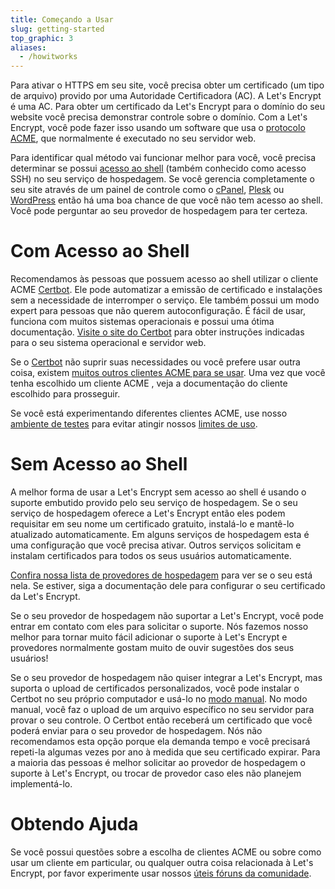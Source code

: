 ```yaml
---
title: Começando a Usar
slug: getting-started
top_graphic: 3
aliases:
  - /howitworks
---
```


Para ativar o HTTPS em seu site, você precisa obter um certificado (um tipo de arquivo) provido por uma Autoridade Certificadora (AC). A Let's Encrypt é uma AC. Para obter um certificado da Let's Encrypt para o domínio do seu website você precisa demonstrar controle sobre o domínio. Com a Let's Encrypt, você pode fazer isso usando um software que usa o [protocolo ACME](https://ietf-wg-acme.github.io/acme/), que normalmente é executado no seu servidor web.

Para identificar qual método vai funcionar melhor para você, você precisa determinar se possui [acesso ao shell](https://en.wikipedia.org/wiki/Shell_account) (também conhecido como acesso SSH) no seu serviço de hospedagem. Se você gerencia completamente o seu site através de um painel de controle como o [cPanel](https://cpanel.com/), [Plesk](https://www.plesk.com/) ou [WordPress](https://wordpress.org/) então há uma boa chance de que você não tem acesso ao shell. Você pode perguntar ao seu provedor de hospedagem para ter certeza.

# Com Acesso ao Shell

Recomendamos às pessoas que possuem acesso ao shell utilizar o cliente ACME [Certbot](https://certbot.eff.org/ "Certbot"). Ele pode automatizar a emissão de certificado e instalações sem a necessidade de interromper o serviço. Ele também possui um modo expert para pessoas que não querem autoconfiguração. É fácil de usar, funciona com muitos sistemas operacionais e possui uma ótima documentação. [Visite o site do Certbot](https://certbot.eff.org/ "Certbot") para obter instruções indicadas para o seu sistema operacional e servidor web.

Se o [Certbot](https://certbot.eff.org/ "Certbot") não suprir suas necessidades ou você prefere usar outra coisa, existem [muitos outros clientes ACME para se usar](/docs/client-options/). Uma vez que você tenha escolhido um cliente ACME , veja a documentação do cliente escolhido para prosseguir.

Se você está experimentando diferentes clientes ACME, use nosso [ambiente de testes](/docs/staging-environment/) para evitar atingir nossos [limites de uso](/docs/rate-limits/).

# Sem Acesso ao Shell

A melhor forma de usar a Let's Encrypt sem acesso ao shell é usando o suporte embutido provido pelo seu serviço de hospedagem. Se o seu serviço de hospedagem oferece a Let's Encrypt então eles podem requisitar em seu nome um certificado gratuito, instalá-lo e mantê-lo atualizado automaticamente. Em alguns serviços de hospedagem esta é uma configuração que você precisa ativar. Outros serviços solicitam e instalam certificados para todos os seus usuários automaticamente.

[Confira nossa lista de provedores de hospedagem](https://community.letsencrypt.org/t/web-hosting-who-support-lets-encrypt/6920) para ver se o seu está nela. Se estiver, siga a documentação dele para configurar o seu certificado da Let's Encrypt.

Se o seu provedor de hospedagem não suportar a Let's Encrypt, você pode entrar em contato com eles para solicitar o suporte. Nós fazemos nosso melhor para tornar muito fácil adicionar o suporte à Let's Encrypt e provedores normalmente gostam muito de ouvir sugestões dos seus usuários!

Se o seu provedor de hospedagem não quiser integrar a Let's Encrypt, mas suporta o upload de certificados personalizados, você pode instalar o Certbot no seu próprio computador e usá-lo no [modo manual](https://certbot.eff.org/docs/using.html#manual). No modo manual, você faz o upload de um arquivo específico no seu servidor para provar o seu controle. O Certbot então receberá um certificado que você poderá enviar para o seu provedor de hospedagem. Nós não recomendamos esta opção porque ela demanda tempo e você precisará repeti-la algumas vezes por ano à medida que seu certificado expirar. Para a maioria das pessoas é melhor solicitar ao provedor de hospedagem o suporte à Let's Encrypt, ou trocar de provedor caso eles não planejem implementá-lo.

# Obtendo Ajuda

Se você possui questões sobre a escolha de clientes ACME ou sobre como usar um cliente em particular, ou qualquer outra coisa relacionada à Let's Encrypt, por favor experimente usar nossos [úteis fóruns da comunidade](https://community.letsencrypt.org/c/help/ajuda-em-portugues).